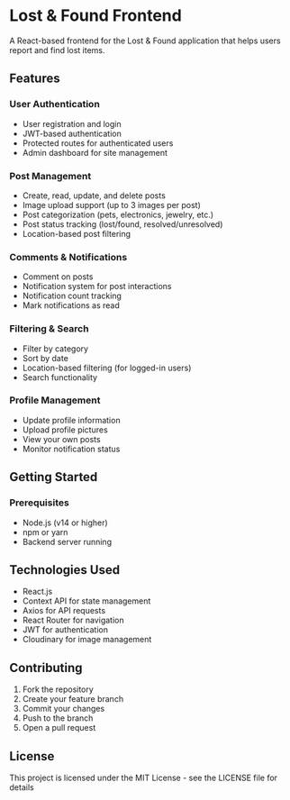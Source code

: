 # Lost & Found Frontend

A React-based frontend for the Lost & Found application that helps users report and find lost items.

## Features

### User Authentication

- User registration and login
- JWT-based authentication
- Protected routes for authenticated users
- Admin dashboard for site management

### Post Management

- Create, read, update, and delete posts
- Image upload support (up to 3 images per post)
- Post categorization (pets, electronics, jewelry, etc.)
- Post status tracking (lost/found, resolved/unresolved)
- Location-based post filtering

### Comments & Notifications

- Comment on posts
- Notification system for post interactions
- Notification count tracking
- Mark notifications as read

### Filtering & Search

- Filter by category
- Sort by date
- Location-based filtering (for logged-in users)
- Search functionality

### Profile Management

- Update profile information
- Upload profile pictures
- View your own posts
- Monitor notification status

## Getting Started

### Prerequisites

- Node.js (v14 or higher)
- npm or yarn
- Backend server running

## Technologies Used

- React.js
- Context API for state management
- Axios for API requests
- React Router for navigation
- JWT for authentication
- Cloudinary for image management

## Contributing

1. Fork the repository
2. Create your feature branch
3. Commit your changes
4. Push to the branch
5. Open a pull request

## License

This project is licensed under the MIT License - see the LICENSE file for details
